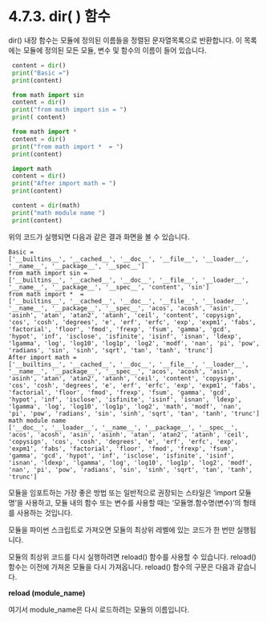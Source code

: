 # 4.7.3. dir( ) 함수

dir() 내장 함수는 모듈에 정의된 이름들을 정렬된 문자열목록으로 반환합니다. 이 목록에는 모듈에 정의된 모든 모듈, 변수 및 함수의 이름이 들어 있습니다.

```python
 content = dir()
 print("Basic =")
 print(content)

 from math import sin
 content = dir()
 print("from math import sin = ")
 print( content)

 from math import *
 content = dir()
 print("from math import *  = ")
 print(content)

 import math
 content = dir()
 print("After import math = ")
 print(content)

 content = dir(math)
 print("math module name ")
 print(content)
```

위의 코드가 실행되면 다음과 같은 결과 화면을 볼 수 있습니다.

```
Basic =
['__builtins__', '__cached__', '__doc__', '__file__', '__loader__', '__name__', '__package__', '__spec__']
from math import sin =
['__builtins__', '__cached__', '__doc__', '__file__', '__loader__', '__name__', '__package__', '__spec__', 'content', 'sin']
from math import *  =
['__builtins__', '__cached__', '__doc__', '__file__', '__loader__', '__name__', '__package__', '__spec__', 'acos', 'acosh', 'asin', 'asinh', 'atan', 'atan2', 'atanh', 'ceil', 'content', 'copysign', 'cos', 'cosh', 'degrees', 'e', 'erf', 'erfc', 'exp', 'expm1', 'fabs', 'factorial', 'floor', 'fmod', 'frexp', 'fsum', 'gamma', 'gcd', 'hypot', 'inf', 'isclose', 'isfinite', 'isinf', 'isnan', 'ldexp', 'lgamma', 'log', 'log10', 'log1p', 'log2', 'modf', 'nan', 'pi', 'pow', 'radians', 'sin', 'sinh', 'sqrt', 'tan', 'tanh', 'trunc']
After import math =
['__builtins__', '__cached__', '__doc__', '__file__', '__loader__', '__name__', '__package__', '__spec__', 'acos', 'acosh', 'asin', 'asinh', 'atan', 'atan2', 'atanh', 'ceil', 'content', 'copysign', 'cos', 'cosh', 'degrees', 'e', 'erf', 'erfc', 'exp', 'expm1', 'fabs', 'factorial', 'floor', 'fmod', 'frexp', 'fsum', 'gamma', 'gcd', 'hypot', 'inf', 'isclose', 'isfinite', 'isinf', 'isnan', 'ldexp', 'lgamma', 'log', 'log10', 'log1p', 'log2', 'math', 'modf', 'nan', 'pi', 'pow', 'radians', 'sin', 'sinh', 'sqrt', 'tan', 'tanh', 'trunc']
math module name
['__doc__', '__loader__', '__name__', '__package__', '__spec__', 'acos', 'acosh', 'asin', 'asinh', 'atan', 'atan2', 'atanh', 'ceil', 'copysign', 'cos', 'cosh', 'degrees', 'e', 'erf', 'erfc', 'exp', 'expm1', 'fabs', 'factorial', 'floor', 'fmod', 'frexp', 'fsum', 'gamma', 'gcd', 'hypot', 'inf', 'isclose', 'isfinite', 'isinf', 'isnan', 'ldexp', 'lgamma', 'log', 'log10', 'log1p', 'log2', 'modf', 'nan', 'pi', 'pow', 'radians', 'sin', 'sinh', 'sqrt', 'tan', 'tanh', 'trunc']
```

모듈을 임포트하는 가장 좋은 방법 또는 일반적으로 권장되는 스타일은 ‘import 모듈명’을 사용하고, 모듈 내의 함수 또는 변수를 사용할 때는 ‘모듈명.함수명(변수)’의 형태를 사용하는 것입니다.

모듈을 파이썬 스크립트로 가져오면 모듈의 최상위 레벨에 있는 코드가 한 번만 실행됩니다.

모듈의 최상위 코드를 다시 실행하려면 reload() 함수를 사용할 수 있습니다. reload() 함수는 이전에 가져온 모듈을 다시 가져옵니다. reload() 함수의 구문은 다음과 같습니다.

**reload (module\_name)**

여기서 module\_name은 다시 로드하려는 모듈의 이름입니다.
